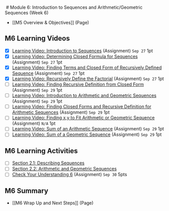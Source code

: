  # Module 6: Introduction to Sequences and Arithmetic/Geometric Sequences (Week 6)

- [[M5 Overview & Objectives]] (Page)

## M6 Learning Videos
- [x] [Learning Video: Introduction to Sequences](https://csusb.instructure.com/courses/15759/modules/items/1147659 "Learning Video: Introduction to Sequences") (Assignment) `Sep 27` 1pt
- [x] [Learning Video: Determining Closed Formula for Sequences](https://csusb.instructure.com/courses/15759/modules/items/1147658 "Learning Video: Determining Closed Formula for Sequences") (Assignment) `Sep 27` 1pt
- [x] [Learning Video: Finding Terms and Closed Form of Recursively Defined Sequence](https://csusb.instructure.com/courses/15759/modules/items/1147660 "Learning Video: Finding Terms and Closed Form of Recursively Defined Sequence") (Assignment) `Sep 27` 1pt
- [x] [Learning Video: Recursively Define the Factorial](https://csusb.instructure.com/courses/15759/modules/items/1147662 "Learning Video: Recursively Define the Factorial") (Assignment) `Sep 27` 1pt
- [ ] [Learning Video: Finding Recursive Definition from Closed Form](https://csusb.instructure.com/courses/15759/modules/items/1147661 "Learning Video: Finding Recursive Definition from Closed Form") (Assignment) `Sep 29` 1pt
- [ ] [Learning Video: Introduction to Arithmetic and Geometric Sequences](https://csusb.instructure.com/courses/15759/modules/items/1151897 "Learning Video: Introduction to Arithmetic and Geometric Sequences") (Assignment) `Sep 29` 1pt
- [ ] [Learning Video: Finding Closed Forms and Recursive Definition for Arithmetic Sequences](https://csusb.instructure.com/courses/15759/modules/items/1151894 "Learning Video: Finding Closed Forms and Recursive Definition for Arithmetic Sequences") (Assignment) `Sep 29` 1pt
- [ ] [Learning Video: Finding x,y to Fit Arithmetic or Geometric Sequence](https://csusb.instructure.com/courses/15759/modules/items/1151895 "Learning Video: Finding x,y to Fit Arithmetic or Geometric Sequence") (Assignment) `N/A` 1pt
- [ ] [Learning Video: Sum of an Arithmetic Sequence](https://csusb.instructure.com/courses/15759/modules/items/1151898 "Learning Video: Sum of an Arithmetic Sequence") (Assignment) `Sep 29` 1pt
- [ ] [Learning Video: Sum of a Geometric Sequence](https://csusb.instructure.com/courses/15759/modules/items/1151896 "Learning Video: Sum of a Geometric Sequence") (Assignment) `Sep 29` 1pt

## M6 Learning Activities
- [ ] [Section 2.1: Describing Sequences](https://csusb.instructure.com/courses/15759/modules/items/1147667)
- [ ] [Section 2.2: Arithmetic and Geometric Sequences](https://csusb.instructure.com/courses/15759/modules/items/1147668)
- [ ]  [Check Your Understanding 6](https://csusb.instructure.com/courses/15759/modules/items/1037470 "Check Your Understanding 6") (Assignment) `Sep 30` 5pts

## M6 Summary
- [[M6 Wrap Up and Next Steps]] (Page)
